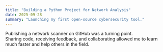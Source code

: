 ```yaml
---
title: "Building a Python Project for Network Analysis"
date: 2025-09-28
summary: "Launching my first open-source cybersecurity tool."
---
```


Publishing a network scanner on GitHub was a turning point.  
Sharing code, receiving feedback, and collaborating allowed me to learn much faster and help others in the field.
